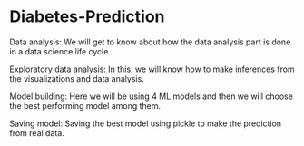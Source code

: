 # Diabetes-Prediction
Data analysis: We will get to know about how the data analysis part is done in a data science life cycle.

Exploratory data analysis: In this, we will know how to make inferences from the visualizations and data analysis.

Model building: Here we will be using 4 ML models and then we will choose the best performing model among them.

Saving model: Saving the best model using pickle to make the prediction from real data.
